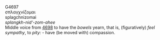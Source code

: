 <body>
  <p>G4697<br>  σπλαγχνίζομαι  <br> splagchnizomai  <br><i>splangkh-nid‘-zom-ahee </i><br>Middle voice from <a href="g4698.htm">4698</a>  to have the <i>bowels</i> yearn, that is, (figuratively) <i>feel</i> <i>sympathy</i>, to <i>pity:</i> - have (be moved with) compassion.<br></p>
 </body>
